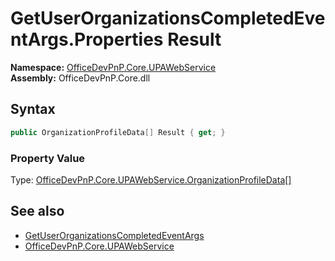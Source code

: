 # GetUserOrganizationsCompletedEventArgs.Properties Result
  

**Namespace:** [OfficeDevPnP.Core.UPAWebService](OfficeDevPnP.Core.UPAWebService.md)  
**Assembly:** OfficeDevPnP.Core.dll  
## Syntax
```C#
public OrganizationProfileData[] Result { get; }
```

### Property Value
Type: [OfficeDevPnP.Core.UPAWebService.OrganizationProfileData[]](OfficeDevPnP.Core.UPAWebService.OrganizationProfileData.md)  

## See also
- [GetUserOrganizationsCompletedEventArgs](OfficeDevPnP.Core.UPAWebService.GetUserOrganizationsCompletedEventArgs.md) 
- [OfficeDevPnP.Core.UPAWebService](OfficeDevPnP.Core.UPAWebService.md) 
